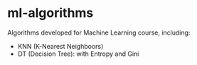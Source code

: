 # ml-algorithms

Algorithms developed for Machine Learning course, including:

- KNN (K-Nearest Neighboors)
- DT (Decision Tree): with Entropy and Gini